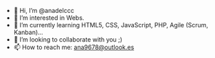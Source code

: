 - 👋 Hi, I’m @anadelccc
- 👀 I’m interested in Webs.
- 🌱 I’m currently learning HTML5, CSS, JavaScript, PHP, Agile (Scrum, Kanban)...
- 💞️ I’m looking to collaborate with you ;)
- 📫 How to reach me: ana9678@outlook.es

<!---
anadelccc/anadelccc is a ✨ special ✨ repository because its `README.md` (this file) appears on your GitHub profile.
You can click the Preview link to take a look at your changes.
--->

